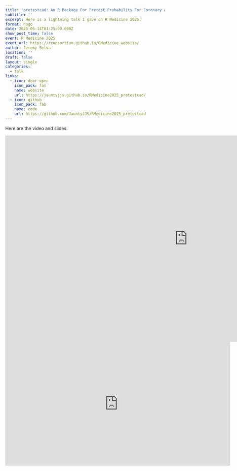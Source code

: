 ```yaml
---
title: 'pretestcad: An R Package For Pretest Probability For Coronary Artery Disease'
subtitle: ''
excerpt: Here is a lightning talk I gave on R Medicine 2025.
format: hugo
date: 2025-06-14T01:25:00.000Z
show_post_time: false
event: R Medicine 2025
event_url: https://rconsortium.github.io/RMedicine_website/
author: Jeremy Selva
location: ''
draft: false
layout: single
categories:
  - talk
links:
  - icon: door-open
    icon_pack: fas
    name: website
    url: https://jauntyjjs.github.io/RMedicine2025_pretestcad/
  - icon: github
    icon_pack: fab
    name: code
    url: https://github.com/JauntyJJS/RMedicine2025_pretestcad
---
```



Here are the video and slides.

<iframe width="1150" height="650" src="https://jauntyjjs.github.io/RMedicine2025_pretestcad/" frameborder="0" allowfullscreen>
</iframe>
<iframe width="710" height="390" src="https://www.youtube.com/embed/5hpTlmKvRU8" frameborder="0" allowfullscreen>
</iframe>

